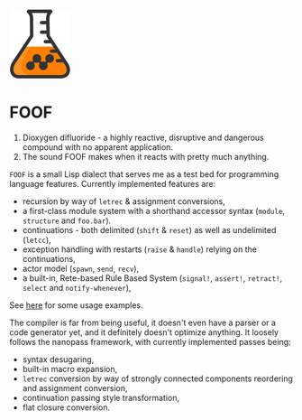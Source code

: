 ![FOOF](/flask.png)

# FOOF

1. Dioxygen difluoride - a highly reactive, disruptive and dangerous compound with no apparent application.
2. The sound FOOF makes when it reacts with pretty much anything.

`FOOF` is a small Lisp dialect that serves me as a test bed for programming language features. Currently implemented features are:

- recursion by way of `letrec` & assignment conversions,
- a first-class module system with a shorthand accessor syntax (`module`, `structure` and `foo.bar`).
- continuations - both delimited (`shift` & `reset`) as well as undelimited (`letcc`),
- exception handling with restarts (`raise` & `handle`) relying on the continuations,
- actor model (`spawn`, `send`, `recv`),
- a built-in, Rete-based Rule Based System (`signal!`, `assert!`, `retract!`, `select` and `notify-whenever`),

See [here](src/foof) for some usage examples.

The compiler is far from being useful, it doesn't even have a parser or a code generator yet, and it definitely doesn't optimize anything. It loosely follows the nanopass framework, with currently implemented passes being:

- syntax desugaring,
- built-in macro expansion,
- `letrec` conversion by way of strongly connected components reordering and assignment conversion,
- continuation passing style transformation,
- flat closure conversion.
